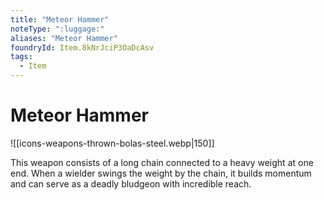```yaml
---
title: "Meteor Hammer"
noteType: ":luggage:"
aliases: "Meteor Hammer"
foundryId: Item.8kNrJciP3OaDcAsv
tags:
  - Item
---
```


# Meteor Hammer
![[icons-weapons-thrown-bolas-steel.webp|150]]

This weapon consists of a long chain connected to a heavy weight at one end. When a wielder swings the weight by the chain, it builds momentum and can serve as a deadly bludgeon with incredible reach.
